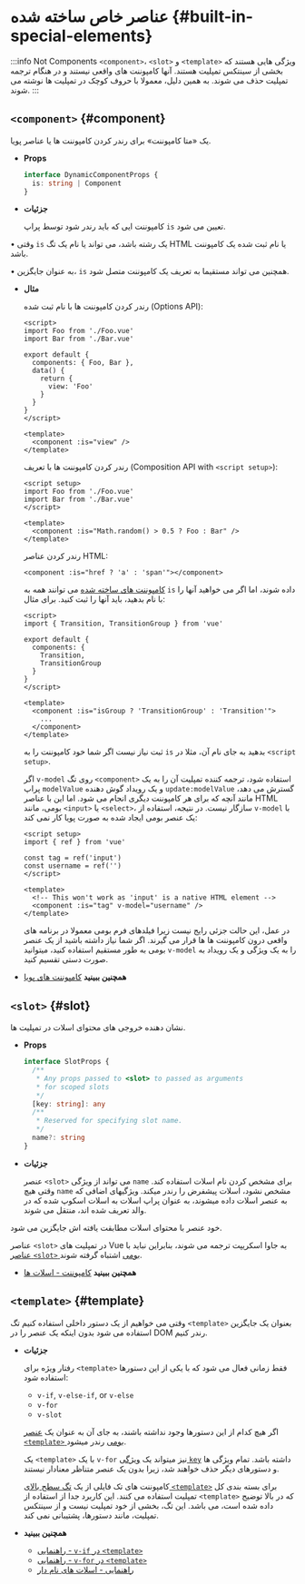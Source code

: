 # عناصر خاص ساخته شده {#built-in-special-elements}

:::info Not Components
`<component>`، `<slot>` و `<template>` ویژگی هایی هستند که بخشی از سینتکس تمپلیت هستند. آنها کامپوننت های واقعی نیستند و در هنگام ترجمه تمپلیت حذف می شوند. به همین دلیل، معمولا با حروف کوچک در تمپلیت ها نوشته می شوند.
:::

## `<component>` {#component}
  یک «متا کامپوننت» برای رندر کردن کامپوننت ها یا عناصر پویا.

- **Props**

  ```ts
  interface DynamicComponentProps {
    is: string | Component
  }
  ```

- **جزئیات**

  کامپوننت ایی که باید رندر شود توسط پراپ `is` تعیین می شود.

•  وقتی `is` یک رشته باشد، می تواند یا نام یک تگ HTML یا نام ثبت شده یک کامپوننت باشد.

•  به عنوان جایگزین، `is` همچنین می تواند مستقیما به تعریف یک کامپوننت متصل شود.

- **مثال**

  رندر کردن کامپوننت ها با نام ثبت شده (Options API):

  ```vue
  <script>
  import Foo from './Foo.vue'
  import Bar from './Bar.vue'

  export default {
    components: { Foo, Bar },
    data() {
      return {
        view: 'Foo'
      }
    }
  }
  </script>

  <template>
    <component :is="view" />
  </template>
  ```

  رندر کردن کامپوننت ها با تعریف (Composition API with `<script setup>`):

  ```vue
  <script setup>
  import Foo from './Foo.vue'
  import Bar from './Bar.vue'
  </script>

  <template>
    <component :is="Math.random() > 0.5 ? Foo : Bar" />
  </template>
  ```

  رندر کردن عناصر HTML:

  ```vue-html
  <component :is="href ? 'a' : 'span'"></component>
  ```

  [کامپوننت های ساخته شده](./built-in-components) می توانند همه به `is` داده شوند، اما اگر می خواهید آنها را با نام بدهید، باید آنها را ثبت کنید. برای مثال:

  ```vue
  <script>
  import { Transition, TransitionGroup } from 'vue'

  export default {
    components: {
      Transition,
      TransitionGroup
    }
  }
  </script>

  <template>
    <component :is="isGroup ? 'TransitionGroup' : 'Transition'">
      ...
    </component>
  </template>
  ```

  ثبت نیاز نیست اگر شما خود کامپوننت را به `is` بدهید به جای نام آن، مثلا در `<script setup>`.

  اگر `v-model` روی تگ `<component>` استفاده شود، ترجمه کننده تمپلیت آن را به یک پراپ `modelValue` و یک رویداد گوش دهنده `update:modelValue` گسترش می دهد، مانند آنچه که برای هر کامپوننت دیگری انجام می شود. اما این با عناصر HTML بومی، مانند `<input>` یا `<select>`، سازگار نیست. در نتیجه، استفاده از `v-model` با یک عنصر بومی ایجاد شده به صورت پویا کار نمی کند:

  ```vue
  <script setup>
  import { ref } from 'vue'

  const tag = ref('input')
  const username = ref('')
  </script>

  <template>
    <!-- This won't work as 'input' is a native HTML element -->
    <component :is="tag" v-model="username" />
  </template>
  ```

  در عمل، این حالت جزئی رایج نیست زیرا فیلدهای فرم بومی معمولا در برنامه های واقعی درون کامپوننت ها ها قرار می گیرند. اگر شما نیاز داشته باشید از یک عنصر بومی به طور مستقیم استفاده کنید، میتوانید `v-model` را به یک ویژگی و یک رویداد به صورت دستی تقسیم کنید.

- **همچنین ببینید** [کامپوننت های پویا](/guide/essentials/component-basics#dynamic-components)

## `<slot>` {#slot}

  نشان دهنده خروجی های محتوای اسلات در تمپلیت ها.

- **Props**

  ```ts
  interface SlotProps {
    /**
     * Any props passed to <slot> to passed as arguments
     * for scoped slots
     */
    [key: string]: any
    /**
     * Reserved for specifying slot name.
     */
    name?: string
  }
  ```

- **جزئیات**

  عنصر `<slot>` می تواند از ویژگی `name` برای مشخص کردن نام اسلات استفاده کند. وقتی هیچ `name` مشخص نشود، اسلات پیشفرض را رندر میکند. ویژگیهای اضافی که به عنصر اسلات داده میشوند، به عنوان پراپ اسلات به اسلات اسکوپ شده که در والد تعریف شده اند، منتقل می شوند.

خود عنصر با محتوای اسلات مطابقت یافته اش جایگزین می شود.

  عناصر `<slot>` در تمپلیت های Vue به جاوا اسکریپت ترجمه می شوند، بنابراین نباید با [عناصر `<slot>` بومی](https://developer.mozilla.org/en-US/docs/Web/HTML/Element/slot) اشتباه گرفته شوند.

- **همچنین ببینید** [کامپوننت - اسلات ها](/guide/components/slots)

## `<template>` {#template}

  وقتی می خواهیم از یک دستور داخلی استفاده کنیم تگ `<template>` بعنوان یک جایگزین استفاده می شود بدون اینکه یک عنصر را در DOM رندر کنیم.

- **جزئیات**

  رفتار ویژه برای `<template>` فقط زمانی فعال می شود که با یکی از این دستورها استفاده شود:

  - `v-if`, `v-else-if`, or `v-else`
  - `v-for`
  - `v-slot`

  اگر هیچ کدام از این دستورها وجود نداشته باشند، به جای آن به عنوان یک [عنصر `<template>` بومی](https://developer.mozilla.org/en-US/docs/Web/HTML/Element/template) رندر میشود.

  یک `<template>` با یک `v-for` نیز میتواند یک [ویژگی `key`](/api/built-in-special-attributes#key) داشته باشد. تمام ویژگی ها و دستورهای دیگر حذف خواهند شد، زیرا بدون یک عنصر متناظر معنادار نیستند.

  کامپوننت های تک فایلی از یک [تگ سطح بالای `<template>`](/api/sfc-spec#language-blocks) برای بسته بندی کل تمپلیت استفاده می کنند. این کاربرد جدا از استفاده از `<template>` که در بالا توضیح داده شده است، می باشد. این تگ، بخشی از خود تمپلیت نیست و از سینتکس تمپلیت، مانند دستورها، پشتیبانی نمی کند.

- **همچنین ببینید**
  - [راهنمایی - `v-if` در `<template>`](/guide/essentials/conditional#v-if-on-template)
  - [راهنمایی - `v-for` در `<template>`](/guide/essentials/list#v-for-on-template)
  - [راهنمایی - اسلات های نام دار](/guide/components/slots#named-slots)
